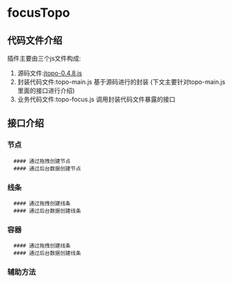 # focusTopo
## 代码文件介绍
   插件主要由三个js文件构成: 
   1. 源码文件:[jtopo-0.4.8.js](http://www.jtopo.com/) 
   2. 封装代码文件:topo-main.js  基于源码进行的封装 (下文主要针对topo-main.js里面的接口进行介绍)
   3. 业务代码文件:topo-focus.js 调用封装代码文件暴露的接口
   
   
## 接口介绍
   ### 节点
      #### 通过拖拽创建节点
      #### 通过后台数据创建节点
   ### 线条
      #### 通过拖拽创建线条
      #### 通过后台数据创建线条
   ### 容器
      #### 通过拖拽创建线条
      #### 通过后台数据创建线条
   ### 辅助方法
   
